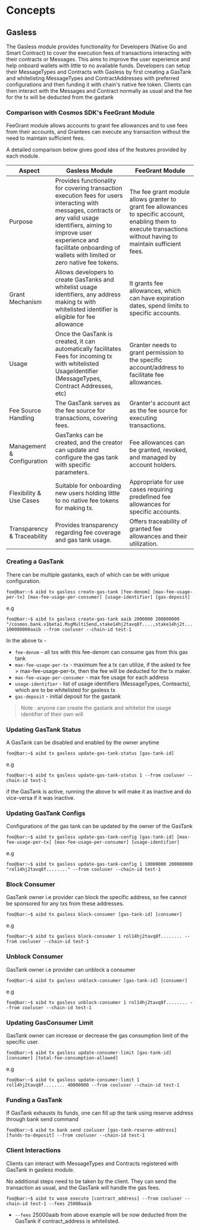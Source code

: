 <!--
order: 1
-->

# Concepts

## Gasless

The Gasless module provides functionality for Developers (Native Go and Smart Contract) to cover the execution fees of transactions interacting with their contracts or Messages. This aims to improve the user experience and help onboard wallets with little to no available funds.
Developers can setup their MessageTypes and Contracts with Gasless by first creating a GasTank and whitelisting MessageTypes and ContractAddresses with preferred configurations and then funding it with chain's native fee token.
Clients can then interact with the Messages and Contract normally as usual and the fee for the tx will be deducted from the gastank

### Comparison with Cosmos SDK's FeeGrant Module

FeeGrant module allows accounts to grant fee allowances and to use fees from their accounts, and Grantees can execute any transaction without the need to maintain sufficient fees.

A detailed comparison below gives good idea of the features provided by each module.

| Aspect | Gasless Module | FeeGrant Module |
| ------ | -------------- | --------------- |
| Purpose                | Provides functionality for covering transaction execution fees for users interacting with messages, contracts or any valid usage identifiers, aiming to improve user experience and facilitate onboarding of wallets with limited or zero native fee tokens. | The fee grant module allows granter to grant fee allowances to specific account, enabling them to execute transactions without having to maintain sufficient fees. |
| Grant Mechanism        | Allows developers to create GasTanks and whitelist usage identifiers, any address making tx with whitelisted identifier is eligible for fee allowance    | It grants fee allowances, which can have expiration dates, spend limits to specific accounts. |
| Usage | Once the GasTank is created, it can automatically facilitates Fees for incoming tx with whitelisted UsageIdentifier (MessageTypes, Contract Addresses, etc)  | Granter needs to grant permission to the specific account/address to facilitate fee allowances. |
| Fee Source Handling    | The GasTank serves as the fee source for transactions, covering fees.    | Granter's account act as the fee source for executing transactions.|
| Management & Configuration | GasTanks can be created, and the creator can update and configure the gas tank with specific parameters. | Fee allowances can be granted, revoked, and managed by account holders.  |
| Flexibility & Use Cases | Suitable for onboarding new users holding little to no native fee tokens for making tx. | Appropriate for use cases requiring predefined fee allowances for specific accounts. |
| Transparency & Traceability | Provides transparency regarding fee coverage and gas tank usage.         | Offers traceability of granted fee allowances and their utilization.    |

### Creating a GasTank

There can be multiple gastanks, each of which can be with unique configuration.

```console
foo@bar:~$ aibd tx gasless create-gas-tank [fee-denom] [max-fee-usage-per-tx] [max-fee-usage-per-consumer] [usage-identifier] [gas-deposit]
```

e.g

```console
foo@bar:~$ aibd tx gasless create-gas-tank aaib 2000000 200000000 "/cosmos.bank.v1beta1.MsgMultiSend,stake14hj2tavq8f....,stake14hj2t...." 100000000aaib --from cooluser --chain-id test-1
```

In the above tx -

- `fee-denom` - all txs with this fee-denom can consume gas from this gas tank
- `max-fee-usage-per-tx` - maximum fee a tx can utilize, if the asked tx fee > max-fee-usage-per-tx, then the fee will be deducted for the tx maker.
- `max-fee-usage-per-consumer` - max fee usage for each address
- `usage-identifier` - list of usage identifiers (MessageTypes, Conteacts), which are to be whitelisted for gasless tx
- `gas-deposit` - initial deposit for the gastank

> Note : anyone can create the gastank and whitelist the usage identifier of their own will

### Updating GasTank Status

A GasTank can be disabled and enabled by the owner anytime

```console
foo@bar:~$ aibd tx gasless update-gas-tank-status [gas-tank-id]
```

e.g

```console
foo@bar:~$ aibd tx gasless update-gas-tank-status 1 --from cooluser --chain-id test-1
```

if the GasTank is active, running the above tx will make it as inactive and do vice-versa if it was inactive.

### Updating GasTank Configs

Configurations of the gas tank can be updated by the owner of the GasTank

```console
foo@bar:~$ aibd tx gasless update-gas-tank-config [gas-tank-id] [max-fee-usage-per-tx] [max-fee-usage-per-consumer] [usage-identifier]
```

e.g

```console
foo@bar:~$ aibd tx gasless update-gas-tank-config 1 10000000 200000000 "rol14hj2tavq8f........" --from cooluser --chain-id test-1
```

### Block Consumer

GasTank owner i.e provider can block the specific address, so fee cannot be sponsored for any txs from these addresses.

```console
foo@bar:~$ aibd tx gasless block-consumer [gas-tank-id] [consumer]
```

e.g

```console
foo@bar:~$ aibd tx gasless block-consumer 1 rol14hj2tavq8f........ --from cooluser --chain-id test-1
```

### Unblock Consumer

GasTank owner i.e provider can unblock a consumer

```console
foo@bar:~$ aibd tx gasless unblock-consumer [gas-tank-id] [consumer]
```

e.g

```console
foo@bar:~$ aibd tx gasless unblock-consumer 1 rol14hj2tavq8f........ --from cooluser --chain-id test-1
```

### Updating GasConsumer Limit

GasTank owner can increase or decrease the gas consumption limit of the specific user.

```console
foo@bar:~$ aibd tx gasless update-consumer-limit [gas-tank-id] [consumer] [total-fee-consumption-allowed]
```

e.g

```console
foo@bar:~$ aibd tx gasless update-consumer-limit 1 rol14hj2tavq8f........ 40000000 --from cooluser --chain-id test-1
```

### Funding a GasTank

If GasTank exhausts its funds, one can fill up the tank using reserve address through bank send command

```console
foo@bar:~$ aibd tx bank send cooluser [gas-tank-reserve-address] [funds-to-deposit] --from cooluser --chain-id test-1
```

### Client Interactions

Clients can interact with MessageTypes and Contracts registered with GasTank in gasless module.

No additional steps need to be taken by the client. They can send the transaction as usual, and the GasTank will handle the gas fees.

```console
foo@bar:~$ aibd tx wasm execute [contract_address] --from cooluser --chain-id test-1 --fees 25000aaib
```

- `--fees` 25000aaib from above example will be now deducted from the GasTank if contract_address is whitelisted.
